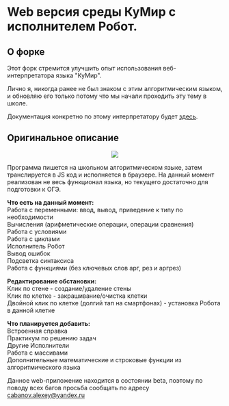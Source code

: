 # Web версия среды КуМир с исполнителем Робот.
## О форке
Этот форк стремится улучшить опыт использования веб-интерпретатора языка "КуМир".

Лично я, никогда ранее не был знаком с этим алгоритмическим языком, и обновляю его только потому что мы начали проходить эту тему в школе.

Документация конкретно по этому интерпретатору будет [здесь](https://github.com/atarwn/kumir/wiki).

## Оригинальное описание
<p align='center'><img src='http://cs8.pikabu.ru/post_img/2016/06/09/9/1465483588158547294.png'/></p>
Программа пишется на школьном алгоритмическом языке, затем транслируется в JS код и исполняется в браузере. На данный момент реализован не весь функционал языка, но текущего достаточно для подготовки к ОГЭ.

**Что есть на данный момент:**<br>
Работа с переменными: ввод, вывод, приведение к типу по необходимости<br>
Вычисления (арифметические операции, операции сравнения)<br>
Работа с условиями<br>
Работа с циклами<br>
Исполнитель Робот<br>
Вывод ошибок<br>
Подсветка синтаксиса <br>
Работа с функциями (без ключевых слов арг, рез и аргрез)<br>

**Редактирование обстановки:**<br>
Клик по стене - создание/удаление стены<br>
Клик по клетке - закрашивание/очистка клетки<br>
Двойной клик по клетке (долгий тап на смартфонах) - установка Робота в данной клетке<br>

**Что планируется добавить:**<br>
Встроенная справка<br>
Практикум по решению задач<br>
Другие Исполнители<br>
Работа с массивами<br>
Дополнительные математические и строковые функции из алгоритмического языка


Данное web-приложение находится в состоянии beta, поэтому по поводу всех багов просьба сообщать по адресу cabanov.alexey@yandex.ru
